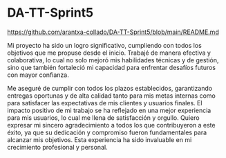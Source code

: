 # DA-TT-Sprint5 

https://github.com/arantxa-collado/DA-TT-Sprint5/blob/main/README.md

Mi proyecto ha sido un logro significativo, cumpliendo con todos los objetivos que me propuse desde el inicio. Trabajé de manera efectiva y colaborativa, lo cual no solo mejoró mis habilidades técnicas y de gestión, sino que también fortaleció mi capacidad para enfrentar desafíos futuros con mayor confianza.

Me aseguré de cumplir con todos los plazos establecidos, garantizando entregas oportunas y de alta calidad tanto para mis metas internas como para satisfacer las expectativas de mis clientes y usuarios finales. El impacto positivo de mi trabajo se ha reflejado en una mejor experiencia para mis usuarios, lo cual me llena de satisfacción y orgullo. Quiero expresar mi sincero agradecimiento a todos los que contribuyeron a este éxito, ya que su dedicación y compromiso fueron fundamentales para alcanzar mis objetivos. Esta experiencia ha sido invaluable en mi crecimiento profesional y personal.
